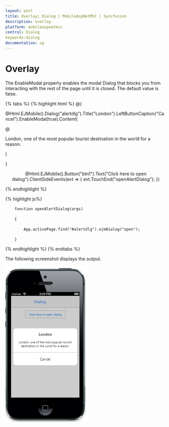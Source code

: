 ```yaml
---
layout: post
title: Overlay| Dialog | MobileAspNetMVC | Syncfusion
description: overlay
platform: mobileaspnetmvc
control: Dialog
keywords:dialog
documentation: ug
---
```


# Overlay

The EnableModal property enables the modal Dialog that blocks you from interacting with the rest of the page until it is closed. The default value is false.

{% tabs %}
{% highlight html %}
@{

@Html.EJMobile().Dialog("alertdlg").Title("London").LeftButtonCaption("Cancel").EnableModal(true).Content(

@<div>

 London, one of the most popular tourist destination in the world for a reason.

</div>)

}



<div style="text-align: center">

@Html.EJMobile().Button("btn1").Text("Click here to open dialog").ClientSideEvents(evt => { evt.TouchEnd("openAlertDialog"); })

</div>
{% endhighlight %}

{% highlight js%}



        function openAlertDialog(args)

        {

            App.activePage.find("#alertdlg").ejmDialog("open");

        }
{% endhighlight %}
{% endtabs %}

The following screenshot displays the output.

![](Overlay_images/Overlay_img1.png)



